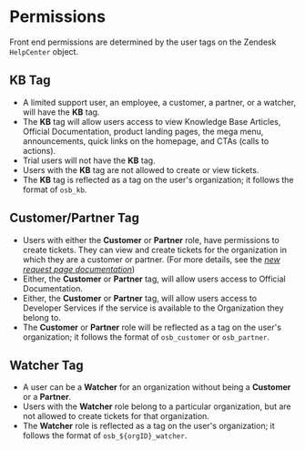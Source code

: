 # Permissions

Front end permissions are determined by the user tags on the Zendesk `HelpCenter` object.

## KB Tag
- A limited support user, an employee, a customer, a partner, or a watcher, will have the **KB** tag.
- The **KB** tag will allow users access to view Knowledge Base Articles, Official Documentation, product landing pages, the mega menu, announcements, quick links on the homepage, and CTAs (calls to actions).
- Trial users will not have the **KB** tag.
- Users with the **KB** tag are not allowed to create or view tickets.
- The **KB** tag is reflected as a tag on the user's organization; it follows the format of `osb_kb`.

## Customer/Partner Tag
- Users with either the **Customer** or **Partner** role, have permissions to create tickets. They can view and create tickets for the organization in which they are a customer or partner. (For more details, see the *[new request page documentation](./new_request_page.md)*)
- Either, the **Customer** or **Partner** tag, will allow users access to Official Documentation.
- Either, the **Customer** or **Partner** tag, will allow users access to Developer Services if the service is available to the Organization they belong to.
- The **Customer** or **Partner** role will be reflected as a tag on the user's organization; it follows the format of `osb_customer` or `osb_partner`.

## Watcher Tag
- A user can be a **Watcher** for an organization without being a **Customer** or a **Partner**.
- Users with the **Watcher** role belong to a particular organization, but are not allowed to create tickets for that organization.
- The **Watcher** role is reflected as a tag on the user's organization; it follows the format of `osb_${orgID}_watcher`.
